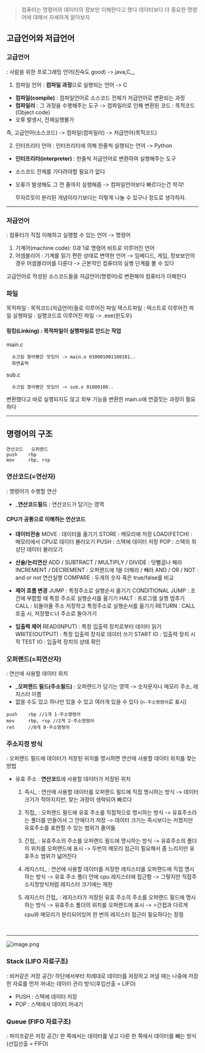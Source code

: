 > 컴퓨터는 명령어와 데이터의 정보만 이해한다고 했다 데이터보다 더 중요한 명령어에 대해서 자세하게 알아보자

## 고급언어와 저급언어
### 고급언어
: 사람을 위한 프로그래밍 언어(친숙도 good) -> java,C,,,


1. 컴파일 언어 : **컴파일 과정**으로 실행되는 언어 -> C

-  **컴파일(compile)** : 컴파일언어로 소스코드 전체가 저급언어로 변환되는 과정
-  **컴파일러** : 그 과정을 수행해주는 도구 -> 컴파일러로 인해 변환된 코드 : 목적코드(Object code)
- 오류 발생시, 전체실행불가

즉, 고급언어(소스코드) -> 컴파일(컴파일러) -> 저급언어(목적코드)



2. 인터프리터 언어 : 인터프리터에 의해 한줄씩 실행되는 언어 -> Python
- **인터프리터(interpreter)** : 한줄씩 저급언어로 변환하여 실행해주는 도구
- 소스코드 전체를 기다려야할 필요가 없다
- 오류가 발생해도 그 전 줄까지 실행해줌 -> 컴파일언어보다 빠르다는건 착각!

	무자르듯이 분리된 개념이라기보다는 이렇게 나눌 수 있구나 정도로 생각하자.




 ----
### 저급언어
: 컴퓨터가 직접 이해하고 실행할 수 있는 언어 -> 명령어



1. 기계어(machine code): 0과 1로 명령어 비트로 이루어진 언어
2. 어셈블리어 : 기계를 읽기 편한 상태로 변역한 언어
	-> 임베디드, 게임, 정보보안의 경우 어셈블리어를 다룬다
	-> 근본적인 컴퓨터의 실행 단계를 볼 수 있다

고급언어로 작성된 소스코드들을 저급언어(명령어)로 변환해야 컴퓨터가 이해한다



### 파일
목적파일 : 목적코드(저급언어)들로 이루어진 파일
텍스트파일 : 텍스트로 이루어진 파일
실행파일 : 실행코드로 이루어진 파일 -> .exe(윈도우)



#### 링킹(Linking) : 목적파일이 실행파일로 만드는 작업
  main.c 

      슈크림 붕어빵은 맛있어 -> main.o 010001001100101..
      화면출력

  sub.c

      슈크림 붕어빵은 맛있어 -> sub.o 01000100..

   변환했다고 바로 실행되지도 않고 외부 기능을 변환한 main.o에 연결짓는 과정이 필요하다
   <br>


---
## 명령어의 구조
```
연산코드   오퍼랜드
push	rbp
mov		rbp, rsp
```


### 연산코드(=연산자)
: 명령어가 수행할 연산
- _**연산코드필드** : 연산코드가 담기는 영역



#### CPU가 공통으로 이해하는 연산코드
- **데이터전송**
	MOVE : 데이터를 옮기기
	STORE : 메모리에 저장
	LOAD(FETCH) : 메모리에서 CPU로 데이터 불러오기
	PUSH : 스택에 데이터 저장
	POP : 스택의 최상단 데이터 불러오기

- **산술/논리연산**
	ADD / SUBTRACT /  MULTIPLY / DIVIDE : 덧뺼곱나 해라
	INCREMENT / DECREMENT : 오퍼랜드에 1을 더해라 / 빼라
	AND / OR / NOT : and or not 연산실행
	COMPARE : 두개의 숫자 혹은 true/false를 비교

- **제어 흐름 변경**
	JUMP : 특정주소로 실행순서 옮기기
	CONDITIONAL JUMP :  조건에 부합할 때 특정 주소로 실행순서를 옮기기
	HALT : 프로그램 실행 멈추기
	CALL : 되돌아올 주소 저장하고 특정주소로 실행순서를 옮기기
	RETURN : CALL 호출 시, 저장했ㄷ너 주소로 돌아가기

- **입출력 제어**
	READ(INPUT) : 특정 입출력 장치로부터 데이터 읽기
	WRITE(OUTPUT) : 특정 입출력 장치로 데이터 쓰기
	START IO : 입출력 장치 시작
	TEST IO : 입출력 장치의 상태 확인




### 오퍼랜드(=피연산자)
: 연산에 사용할 데이터 위치
- _**오퍼랜드 필드(주소필드)** : 오퍼랜드가 담기는 영역 -> 숫자문자나 메모리 주소, 레지스터 이름
- 없을 수도 있고 하나만 있을 수 있고 여러개 있을 수 있다 (`n-주소명령어`로 표시)

```
push	rbp //1개 1-주소명령어
mov		rbp, rsp //2게 2-주소명령어
ret		//0개 0-주소명령어
```



### 주소지정 방식
: 오퍼랜드 필드에 데이터가 저장된 위치를 명시하면 연산에 사용할 데이터 위치를 찾는 방법
 - 유효 주소 : **연산코드**에 사용할 데이터가 저장된 위치
 
   1. 즉시_ : 연산에 사용할 데이터를 오퍼랜드 필드에 직접 명시하는 방식
	   -> 데이터 크기가 작아지지만, 찾는 과정이 생략되어 빠르다
   
   2. 직접_ : 오퍼랜드 필드에 유효 주소를 직접적으로 명시하는 방식
	   -> 유효주소라는 폴더를 만들어서 그 안에다가 저장
	   -> 데이터 크기는 즉시보다는 커졌지만 유효주소를 표현할 수 있는 범위가 줄어듦

   3. 간접_ : 유효주소의 주소를 오퍼랜드 필드에 명시하는 방식
	   -> 유효주소의 폴더의 위치를 오퍼랜드에 표시
	   -> 두번의 메모리 접근이 필요해서 좀 느리지만 유효주소 범위가 넓어진다

   4. 레지스터_ : 연산에 사용할 데이터를 저장한 레지스터를 오퍼랜드에 직접 명시하는 방식
	   -> 유효 주소 폴더 안에 cpu 레지스터에 접근함
	   -> 그렇지만 직접주소지정방식처럼 레지스터 크기에는 제한

   5. 레지스터 간접_ : 레지스터가 저장된 유효 주소의 주소를 오퍼랜드 필드에 명시하는 방식
	   -> 유효주소 폴더의 위치를 오퍼랜드에 표시
	   -> ⭐️간접과 다르게 cpu와 메모리가 분리되어있어 한 번의 레지스터 접근이 필요하다는 장점 
<br>





---
![image.png](https://velog.velcdn.com/images/bineer0826/post/0d66ab53-80e6-44bd-a73c-a683816fc9a8/image.png)


### Stack (LIFO 자료구조)
: 비커같은 저장 공간/ 하단에서부터 차례대로 데이터를 저장하고 꺼낼 때는 나중에 저장한 자료를 먼저 꺼내는 데이터 관리 방식(후입선출 = LIFO)

- PUSH : 스택에 데이터 저장
- POP : 스택에서 데이터 꺼내기



### Queue (FIFO 자료구조)
: 파이프같은 저장 공간/ 한 쪽에서는 데이터를 넣고 다른 한 쪽에서 데이터를 뺴는 방식(선입선출 = FIFO)


